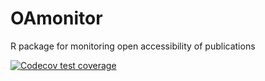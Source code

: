 # OAmonitor
R package for monitoring open accessibility of publications

[![Codecov test
coverage](https://codecov.io/gh/bvreede/OAmonitor/branch/master/graph/badge.svg)](https://codecov.io/gh/bvreede/OAmonitor?branch=master)
